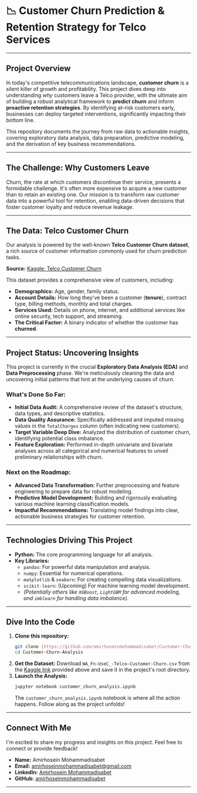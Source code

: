 # 📉 Customer Churn Prediction & Retention Strategy for Telco Services

---

## Project Overview

In today's competitive telecommunications landscape, **customer churn** is a silent killer of growth and profitability. This project dives deep into understanding *why* customers leave a Telco provider, with the ultimate aim of building a robust analytical framework to **predict churn** and inform **proactive retention strategies**. By identifying at-risk customers early, businesses can deploy targeted interventions, significantly impacting their bottom line.

This repository documents the journey from raw data to actionable insights, covering exploratory data analysis, data preparation, predictive modeling, and the derivation of key business recommendations.

---

## The Challenge: Why Customers Leave

Churn, the rate at which customers discontinue their service, presents a formidable challenge. It's often more expensive to acquire a new customer than to retain an existing one. Our mission is to transform raw customer data into a powerful tool for retention, enabling data-driven decisions that foster customer loyalty and reduce revenue leakage.

---

## The Data: Telco Customer Churn

Our analysis is powered by the well-known **Telco Customer Churn dataset**, a rich source of customer information commonly used for churn prediction tasks.

**Source:** [Kaggle: Telco Customer Churn](https://www.kaggle.com/datasets/blastchar/telco-customer-churn)

This dataset provides a comprehensive view of customers, including:
* **Demographics:** Age, gender, family status.
* **Account Details:** How long they've been a customer (**tenure**), contract type, billing methods, monthly and total charges.
* **Services Used:** Details on phone, internet, and additional services like online security, tech support, and streaming.
* **The Critical Factor:** A binary indicator of whether the customer has **churned**.

---

## Project Status: Uncovering Insights

This project is currently in the crucial **Exploratory Data Analysis (EDA)** and **Data Preprocessing** phase. We're meticulously cleaning the data and uncovering initial patterns that hint at the underlying causes of churn.

### What's Done So Far:
* **Initial Data Audit:** A comprehensive review of the dataset's structure, data types, and descriptive statistics.
* **Data Quality Assurance:** Specifically addressed and imputed missing values in the `TotalCharges` column (often indicating new customers).
* **Target Variable Deep Dive:** Analyzed the distribution of customer churn, identifying potential class imbalance.
* **Feature Exploration:** Performed in-depth univariate and bivariate analyses across all categorical and numerical features to unveil preliminary relationships with churn.

### Next on the Roadmap:
* **Advanced Data Transformation:** Further preprocessing and feature engineering to prepare data for robust modeling.
* **Predictive Model Development:** Building and rigorously evaluating various machine learning classification models.
* **Impactful Recommendations:** Translating model findings into clear, actionable business strategies for customer retention.

---

## Technologies Driving This Project

* **Python:** The core programming language for all analysis.
* **Key Libraries:**
    * `pandas`: For powerful data manipulation and analysis.
    * `numpy`: Essential for numerical operations.
    * `matplotlib` & `seaborn`: For creating compelling data visualizations.
    * `scikit-learn`: (Upcoming) For machine learning model development.
    * *(Potentially others like `XGBoost`, `LightGBM` for advanced modeling, and `imblearn` for handling data imbalance).*

---

## Dive Into the Code

1.  **Clone this repository:**
    ```bash
    git clone [https://github.com/amirhoseinmohammadisabet/Customer-Churn-Analysis.git](https://github.com/amirhoseinmohammadisabet/Customer-Churn-Analysis.git)
    cd Customer-Churn-Analysis
    ```
2.  **Get the Dataset:**
    Download `WA_Fn-UseC_-Telco-Customer-Churn.csv` from the [Kaggle link](https://www.kaggle.com/datasets/blastchar/telco-customer-churn) provided above and save it in the project's root directory.
3.  **Launch the Analysis:**
    ```bash
    jupyter notebook customer_churn_analysis.ipynb
    ```
    The `customer_churn_analysis.ipynb` notebook is where all the action happens. Follow along as the project unfolds!

---

## Connect With Me

I'm excited to share my progress and insights on this project. Feel free to connect or provide feedback!

* **Name:** Amirhosein Mohammadisabet
* **Email:** amirhoseinmohammadisabet@gmail.com
* **LinkedIn:** [Amirhosein Mohammadisabet](https://www.linkedin.com/in/amirhosein-mohammadisabet/)
* **GitHub:** [amirhoseinmohammadisabet](https://github.com/amirhoseinmohammadisabet/Customer-Churn-Analysis.git)

---